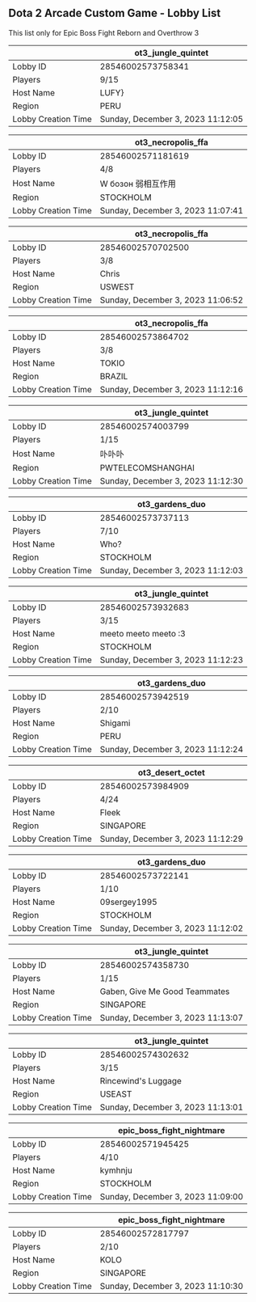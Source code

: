 ## Dota 2 Arcade Custom Game - Lobby List

This list only for Epic Boss Fight Reborn and Overthrow 3

|  | ot3_jungle_quintet |
| ------ | ------ |
| Lobby ID | 28546002573758341 |
| Players | 9/15 |
| Host Name | LUFY} |
| Region | PERU |
| Lobby Creation Time | Sunday, December 3, 2023 11:12:05 |


|  | ot3_necropolis_ffa |
| ------ | ------ |
| Lobby ID | 28546002571181619 |
| Players | 4/8 |
| Host Name | W бозон 弱相互作用 |
| Region | STOCKHOLM |
| Lobby Creation Time | Sunday, December 3, 2023 11:07:41 |


|  | ot3_necropolis_ffa |
| ------ | ------ |
| Lobby ID | 28546002570702500 |
| Players | 3/8 |
| Host Name | Chris |
| Region | USWEST |
| Lobby Creation Time | Sunday, December 3, 2023 11:06:52 |


|  | ot3_necropolis_ffa |
| ------ | ------ |
| Lobby ID | 28546002573864702 |
| Players | 3/8 |
| Host Name | TOKIO |
| Region | BRAZIL |
| Lobby Creation Time | Sunday, December 3, 2023 11:12:16 |


|  | ot3_jungle_quintet |
| ------ | ------ |
| Lobby ID | 28546002574003799 |
| Players | 1/15 |
| Host Name | 卟卟卟 |
| Region | PWTELECOMSHANGHAI |
| Lobby Creation Time | Sunday, December 3, 2023 11:12:30 |


|  | ot3_gardens_duo |
| ------ | ------ |
| Lobby ID | 28546002573737113 |
| Players | 7/10 |
| Host Name | Who? |
| Region | STOCKHOLM |
| Lobby Creation Time | Sunday, December 3, 2023 11:12:03 |


|  | ot3_jungle_quintet |
| ------ | ------ |
| Lobby ID | 28546002573932683 |
| Players | 3/15 |
| Host Name | meeto meeto meeto :3 |
| Region | STOCKHOLM |
| Lobby Creation Time | Sunday, December 3, 2023 11:12:23 |


|  | ot3_gardens_duo |
| ------ | ------ |
| Lobby ID | 28546002573942519 |
| Players | 2/10 |
| Host Name | Shigami |
| Region | PERU |
| Lobby Creation Time | Sunday, December 3, 2023 11:12:24 |


|  | ot3_desert_octet |
| ------ | ------ |
| Lobby ID | 28546002573984909 |
| Players | 4/24 |
| Host Name | Fleek |
| Region | SINGAPORE |
| Lobby Creation Time | Sunday, December 3, 2023 11:12:29 |


|  | ot3_gardens_duo |
| ------ | ------ |
| Lobby ID | 28546002573722141 |
| Players | 1/10 |
| Host Name | 09sergey1995 |
| Region | STOCKHOLM |
| Lobby Creation Time | Sunday, December 3, 2023 11:12:02 |


|  | ot3_jungle_quintet |
| ------ | ------ |
| Lobby ID | 28546002574358730 |
| Players | 1/15 |
| Host Name | Gaben, Give Me Good Teammates |
| Region | SINGAPORE |
| Lobby Creation Time | Sunday, December 3, 2023 11:13:07 |


|  | ot3_jungle_quintet |
| ------ | ------ |
| Lobby ID | 28546002574302632 |
| Players | 3/15 |
| Host Name | Rincewind's Luggage |
| Region | USEAST |
| Lobby Creation Time | Sunday, December 3, 2023 11:13:01 |


|  | epic_boss_fight_nightmare |
| ------ | ------ |
| Lobby ID | 28546002571945425 |
| Players | 4/10 |
| Host Name | kymhnju |
| Region | STOCKHOLM |
| Lobby Creation Time | Sunday, December 3, 2023 11:09:00 |


|  | epic_boss_fight_nightmare |
| ------ | ------ |
| Lobby ID | 28546002572817797 |
| Players | 2/10 |
| Host Name | KOLO |
| Region | SINGAPORE |
| Lobby Creation Time | Sunday, December 3, 2023 11:10:30 |


